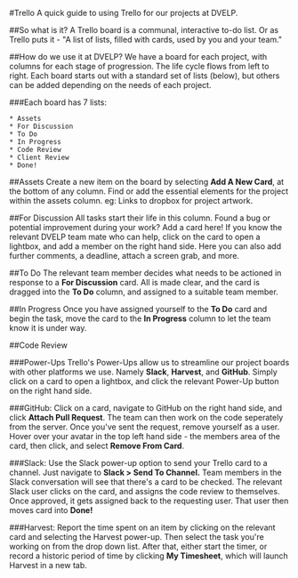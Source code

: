 #Trello
A quick guide to using Trello for our projects at DVELP.

##So what is it?
A Trello board is a communal, interactive to-do list. Or as Trello puts it - "A list of lists, filled with cards, used by you and your team."

##How do we use it at DVELP? 
We have a board for each project, with columns for each stage of progression. The life cycle flows from left to right. Each board starts out with a standard set of lists (below), but others can be added depending on the needs of each project.

###Each board has 7 lists: 
```
* Assets
* For Discussion
* To Do
* In Progress
* Code Review
* Client Review
* Done!
```

##Assets 
Create a new item on the board by selecting **Add A New Card**, at the bottom of any column. Find or add the essential elements for the project within the assets column. eg: Links to dropbox for project artwork.

##For Discussion
All tasks start their life in this column. Found a bug or potential improvement during your work? Add a card here! If you know the relevant DVELP team mate who can help, click on the card to open a lightbox, and add a member on the right hand side. Here you can also add further comments, a deadline, attach a screen grab, and more.

##To Do
The relevant team member decides what needs to be actioned in response to a **For Discussion** card. All is made clear, and the card is dragged into the **To Do** column, and assigned to a suitable team member. 

##In Progress
Once you have assigned yourself to the **To Do** card and begin the task, move the card to the **In Progress** column to let the team know it is under way.

##Code Review

###Power-Ups
Trello's Power-Ups allow us to streamline our project boards with other platforms we use. Namely **Slack**, **Harvest**, and **GitHub**. Simply click on a card to open a lightbox, and click the relevant Power-Up button on the right hand side.

###GitHub:
Click on a card, navigate to GitHub on the right hand side, and click **Attach Pull Request**. The team can then work on the code seperately from the server. Once you've sent the request, remove yourself as a user. Hover over your avatar in the top left hand side - the members area of the card, then click, and select **Remove From Card**.

###Slack: 
Use the Slack power-up option to send your Trello card to a channel. Just navigate to **Slack > Send To Channel.** Team members in the Slack conversation will see that there's a card to be checked. The relevant Slack user clicks on the card, and assigns the code review to themselves. Once approved, it gets assigned back to the requesting user. That user then moves card into **Done!**

###Harvest:
Report the time spent on an item by clicking on the relevant card and selecting the Harvest power-up. Then select the task you're working on from the drop down list. After that, either start the timer, or record a historic period of time by clicking **My Timesheet**, which will launch Harvest in a new tab.